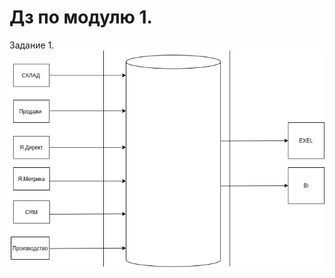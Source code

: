 # Дз по модулю 1.
Задание 1.
![Схема архитектуры  получения, хранения и обработки данных для компании](https://github.com/AlexFoxRus/DataLarn/blob/main/%D0%94%D0%AD-101/%D0%9C%D0%BE%D0%B4%D1%83%D0%BB%D1%8C-01/%D0%9F%D1%80%D0%B8%D0%BC%D0%B5%D1%80%20%D0%B0%D1%80%D1%85%D0%B8%D1%82%D0%B5%D0%BA%D1%82%D1%83%D1%80%D1%8B.png)
